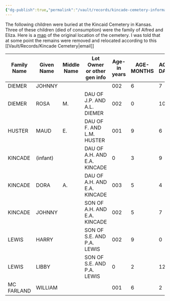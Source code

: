 ```yaml
---
{"dg-publish":true,"permalink":"/vault/records/kincade-cemetery-information/","tags":["Alfred-Kincaid","Eliza-Nettles-Lorton"]}
---
```


The following children were buried at the Kincaid Cemetery in Kansas. Three of these children (died of consumption) were the family of Alfred and Eliza. Here is a [map](https://www.google.com/maps/d/edit?mid=1jR6WG2jYRuOLpG_JvQCuutccTRY&usp=sharing) of the original location of the cemetery. I was told that at some point the remains were removed and relocated according to this [[Vault/Records/Kincade Cemetery\|email]]

| Family Name | Given Name | Middle Name | Lot Owner or other gen info  | Age-in years | AGE-MONTHS | AGE-DAYS | Day of birth | Month of birth | year of birth |
| ----------- | ---------- | ----------- | ---------------------------- | ------------ | ---------- | -------- | ------------ | -------------- | ------------- |
| DIEMER      | JOHNNY     |             |                              | 002          | 6          | 7        | 3            | 5              | 1875          |
| DIEMER      | ROSA       | M.          | DAU OF J.P. AND A.L. DIEMER  | 002          | 0          | 10       | 19           | 1              | 1877          |
| HUSTER      | MAUD       | E.          | DAU OF F. AND L.M. HUSTER    | 001          | 9          | 6        | 10           | 12             | 1888          |
| KINCADE     | (infant)   |             | DAU OF A.H. AND E.A. KINCADE | 0            | 3          | 9        | 5            | 8              | 1877          |
| KINCADE     | DORA       | A.          | DAU OF A.H. AND E.A. KINCADE | 003          | 5          | 4        | 5            | 8              | 1872          |
| KINCADE     | JOHNNY     |             | SON OF A.H. AND E.A. KINCADE | 002          | 5          | 7        | 13           | 5              | 1875          |
| LEWIS       | HARRY      |             | SON OF S.E. AND P.A. LEWIS   | 002          | 9          | 0        | 28           | 2              | 1886          |
| LEWIS       | LIBBY      |             | SON OF S.E. AND P.A. LEWIS   | 0            | 2          | 12       | 2            | 12             | 1880          |
| MC FARLAND  | WILLIAM    |             |                              | 001          | 6          | 2        | 28           | 2              | 1877          |


